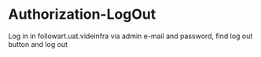 # Authorization-LogOut
Log in in followart.uat.videinfra via admin e-mail and password, find log out button and log out
